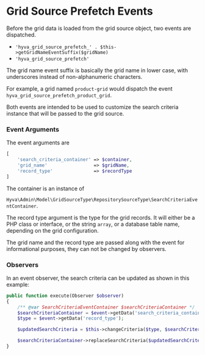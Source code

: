 # Grid Source Prefetch Events

Before the grid data is loaded from the grid source object, two events are dispatched.

* `'hyva_grid_source_prefetch_' . $this->getGridNameEventSuffix($gridName)`
* `'hyva_grid_source_prefetch'`


The grid name event suffix is basically the grid name in lower case, with underscores instead of non-alphanumeric characters.

For example, a grid named `product-grid` would dispatch the event `hyva_grid_source_prefetch_product_grid`.

Both events are intended to be used to customize the search criteria instance that will be passed to the grid source.

### Event Arguments

The event arguments are

```php
[
    'search_criteria_container' => $container,
    'grid_name'                 => $gridName,
    'record_type'               => $recordType
]
```

The container is an instance of

`Hyva\Admin\Model\GridSourceType\RepositorySourceType\SearchCriteriaEventContainer`.

The record type argument is the type for the grid records. It will either be a PHP class or interface, or the string `array`, or a database table name, depending on the grid configuration.

The grid name and the record type are passed along with the event for informational purposes, they can not be changed by observers.

### Observers

In an event observer, the search criteria can be updated as shown in this example:

```php
public function execute(Observer $observer)
{
    /** @var SearchCriteriaEventContainer $searchCriteriaContainer */
    $searchCriteriaContainer = $event->getData('search_criteria_container');
    $type = $event->getData('record_type');

    $updatedSearchCriteria = $this->changeCriteria($type, $searchCriteriaContainer->getSearchCriteria());

    $searchCriteriaContainer->replaceSearchCriteria($updatedSearchCriteria);
}
```

